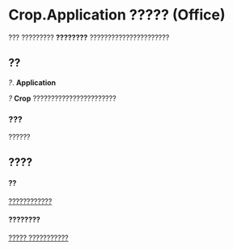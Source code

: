 
# Crop.Application ????? (Office)

??? ????????? **????????** ??????????????????????


## ??

 _?_. **Application**

 _?_ **Crop** ???????????????????????


### ???

??????


## ????


#### ??


[????????????](21ac150e-0a8f-c77b-717f-bf38fbced5a3.md)
#### ????????


[????? ???????????](http://msdn.microsoft.com/library/bd31aced-3364-657b-a5cd-1edf21d67029%28Office.15%29.aspx)